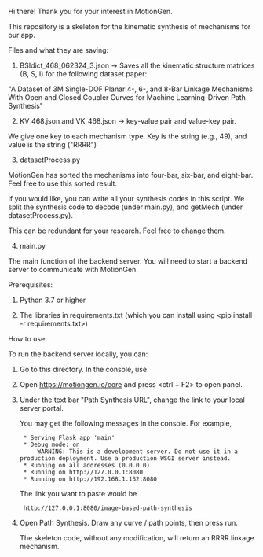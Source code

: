 Hi there! Thank you for your interest in MotionGen. 

This repository is a skeleton for the kinematic synthesis of mechanisms for our app. 

Files and what they are saving: 

1. BSIdict_468_062324_3.json -> Saves all the kinematic structure matrices (B, S, I) for the following dataset paper: 

"A Dataset of 3M Single-DOF Planar 4-, 6-, and 8-Bar Linkage Mechanisms With Open and Closed Coupler Curves for Machine Learning-Driven Path Synthesis"

2. KV_468.json and VK_468.json -> key-value pair and value-key pair. 

We give one key to each mechanism type. Key is the string (e.g., 49), and value is the string ("RRRR")

3. datasetProcess.py 

MotionGen has sorted the mechanisms into four-bar, six-bar, and eight-bar. Feel free to use this sorted result.  

If you would like, you can write all your synthesis codes in this script. We split the synthesis code to decode (under main.py), and getMech (under datasetProcess.py). 

This can be redundant for your research. Feel free to change them. 

4. main.py 

The main function of the backend server. You will need to start a backend server to communicate with MotionGen. 


Prerequisites: 

1. Python 3.7 or higher 

2. The libraries in requirements.txt (which you can install using <pip install -r requirements.txt>)


How to use: 

To run the backend server locally, you can: 

1. Go to this directory. In the console, use <python main.py>

2. Open https://motiongen.io/core and press <ctrl + F2> to open panel. 

3. Under the text bar "Path Synthesis URL", change the link to your local server portal. 

    You may get the following messages in the console. For example, 

        * Serving Flask app 'main'
        * Debug mode: on
            WARNING: This is a development server. Do not use it in a production deployment. Use a production WSGI server instead.
        * Running on all addresses (0.0.0.0)
        * Running on http://127.0.0.1:8080
        * Running on http://192.168.1.132:8080

    The link you want to paste would be 

        http://127.0.0.1:8080/image-based-path-synthesis

4. Open Path Synthesis. Draw any curve / path points, then press run. 

    The skeleton code, without any modification, will return an RRRR linkage mechanism. 



